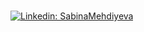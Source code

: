 ###
[![Linkedin: SabinaMehdiyeva](https://img.shields.io/badge/-SabinaMehdiyeva-gray?style=flat-square&logo=Linkedin&logoColor=white&link=https://https://www.linkedin.com/in/sabina-mehdiyeva-34aa641ab/)](https://www.linkedin.com/in/sabina-mehdiyeva-34aa641ab/)
<!-- 
 [![My Skills](https://skillicons.dev/icons?i=html,css,sass,styledcomponents,javascript,react,nextjs,typescript,redux,jquery,firebase,webpack)](https://skillicons.dev) -->
<!-- 
![Top Langs](https://github-readme-stats.vercel.app/api/top-langs/?username=GanievaSabina202&layout=compact&theme=gotham&custom_title=Statistics)   -->
